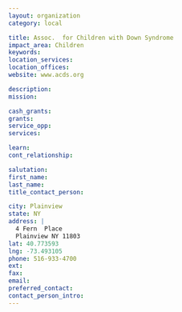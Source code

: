 ```yaml
---
layout: organization
category: local

title: Assoc.  for Children with Down Syndrome
impact_area: Children
keywords: 
location_services: 
location_offices: 
website: www.acds.org

description: 
mission: 

cash_grants: 
grants: 
service_opp: 
services: 

learn: 
cont_relationship: 

salutation: 
first_name: 
last_name: 
title_contact_person: 

city: Plainview
state: NY
address: |
  4 Fern  Place  
  Plainview NY 11803
lat: 40.773593
lng: -73.493105
phone: 516-933-4700
ext: 
fax: 
email: 
preferred_contact: 
contact_person_intro: 
---
```

